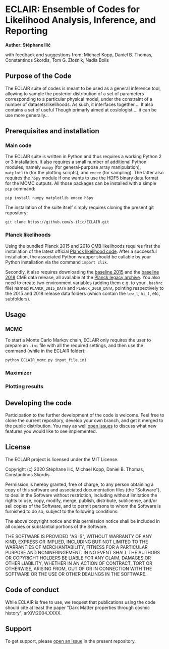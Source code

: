 # ECLAIR: Ensemble of Codes for Likelihood Analysis, Inference, and Reporting

**Author: Stéphane Ilić**

with feedback and suggestions from: Michael Kopp, Daniel B. Thomas, Constantinos Skordis, Tom G. Złośnik, Nadia Bolis

## Purpose of the Code

The ECLAIR suite of codes is meant to be used as a general inference tool, allowing to sample the posterior distribution of a set of parameters corresponding to a particular physical model, under the constraint of a number of datasets/likelihoods. As such, it interfaces together.... It also contains a set of useful
Though primarly aimed at coslologist.... it can be use more generally...


## Prerequisites and installation

### Main code

The ECLAIR suite is written in Python and thus requires a working Python 2 or 3 installation. It also requires a small number of additional Python modules, namely `numpy` (for general-purpose array manipulation), `matplotlib` (for the plotting scripts), and `emcee` (for sampling). The latter also requires the `h5py` module if one wants to use the HDF5 binary data format for the MCMC outputs. All those packages can be installed with a simple `pip` command:
```
pip install numpy matplotlib emcee h5py
```

The installation of the suite itself simply requires cloning the present git repository:
```
git clone https://github.com/s-ilic/ECLAIR.git
```

### Planck likelihoods

Using the bundled Planck 2015 and 2018 CMB likelihoods requires first the installation of the latest official [Planck likelihood code](http://pla.esac.esa.int/pla/aio/product-action?COSMOLOGY.FILE_ID=COM_Likelihood_Code-v3.0_R3.01.tar.gz). After a successful installation, the associated Python wrapper should be callable by your Python installation via the command ``import clik``.

Secondly, it also requires downloading the [baseline 2015](http://pla.esac.esa.int/pla/aio/product-action?COSMOLOGY.FILE_ID=COM_Likelihood_Data-baseline_R2.00.tar.gz) and the [baseline 2018](http://pla.esac.esa.int/pla/aio/product-action?COSMOLOGY.FILE_ID=COM_Likelihood_Data-baseline_R3.00.tar.gz) CMB data release, all available at the [Planck legacy archive](http://pla.esac.esa.int/pla/#cosmology). You also need to create two environment variables (adding them e.g. to your `.bashrc` file) named `PLANCK_2015_DATA` and `PLANCK_2018_DATA`, pointing respectively to the 2015 and 2018 release data folders (which contain the `low_l`, `hi_l`, etc, subfolders).

## Usage

### MCMC

To start a Monte Carlo Markov chain, ECLAIR only requires the user to prepare an `.ini` file with all the required settings, and then use the command (while in the ECLAIR folder):
```
python ECLAIR_mcmc.py input_file.ini
```

### Maximizer

### Plotting results

## Developing the code

Participation to the further development of the code is welcome. Feel free to clone the current repository, develop your own branch, and get it merged to the public distribution. You may as well [open issues](https://github.com/s-ilic/ECLAIR/issues) to discuss what new features you would like to see implemented.

## License

The ECLAIR project is licensed under the MIT License.

Copyright (c) 2020 Stéphane Ilić, Michael Kopp, Daniel B. Thomas, Constantinos Skordis

Permission is hereby granted, free of charge, to any person obtaining a copy
of this software and associated documentation files (the "Software"), to deal
in the Software without restriction, including without limitation the rights
to use, copy, modify, merge, publish, distribute, sublicense, and/or sell
copies of the Software, and to permit persons to whom the Software is
furnished to do so, subject to the following conditions:

The above copyright notice and this permission notice shall be included in all
copies or substantial portions of the Software.

THE SOFTWARE IS PROVIDED "AS IS", WITHOUT WARRANTY OF ANY KIND, EXPRESS OR
IMPLIED, INCLUDING BUT NOT LIMITED TO THE WARRANTIES OF MERCHANTABILITY,
FITNESS FOR A PARTICULAR PURPOSE AND NONINFRINGEMENT. IN NO EVENT SHALL THE
AUTHORS OR COPYRIGHT HOLDERS BE LIABLE FOR ANY CLAIM, DAMAGES OR OTHER
LIABILITY, WHETHER IN AN ACTION OF CONTRACT, TORT OR OTHERWISE, ARISING FROM,
OUT OF OR IN CONNECTION WITH THE SOFTWARE OR THE USE OR OTHER DEALINGS IN THE
SOFTWARE.

## Code of conduct

While ECLAIR is free to use, we request that publications using the code should cite at least the paper "Dark Matter properties through cosmic history", arXiV:2004.XXXX.

## Support

To get support, please [open an issue](https://github.com/s-ilic/ECLAIR/issues) in the present repository.
